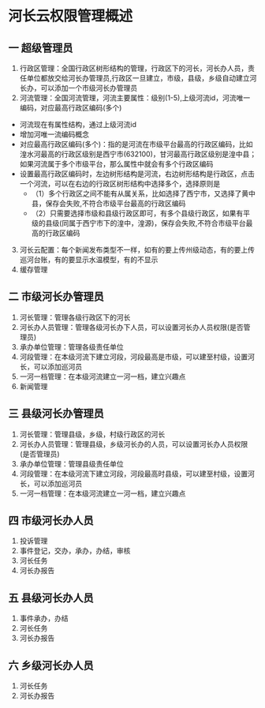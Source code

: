 # 河长云权限管理概述

## 一 超级管理员
1. 行政区管理：全国行政区树形结构的管理，行政区下的河长，河长办人员，责任单位都放交给河长办管理员,行政区一旦建立，市级，县级，乡级自动建立河长办，可以添加一个市级河长办管理员
2. 河流管理：全国河流管理，河流主要属性：级别(1-5),上级河流id，河流唯一编码，对应最高行政区编码(多个)
  * 河流现在有属性结构，通过上级河流id
  * 增加河唯一流编码概念
  * 对应最高行政区编码(多个)：指的是河流在市级平台最高的行政区编码，比如湟水河最高的行政区级别是西宁市(632100)，甘河最高行政区级别是湟中县；如果河流属于多个市级平台，那么属性中就会有多个行政区编码
  * 设置最高行政区编码时，左边树形结构是河流，右边树形结构是行政区，点击一个河流，可以在右边的行政区树形结构中选择多个，选择原则是
    * （1）多个行政区之间不能有从属关系，比如选择了西宁市，又选择了黄中县，保存会失败,不符合市级平台最高的行政区编码
    * （2）只需要选择市级和县级行政区即可，有多个县级行政区，如果有平级的县级(同属于西宁市下的湟中，湟源)，保存会失败,不符合市级平台最高的行政区编码
3. 河长云配置：每个新闻发布类型不一样，如有的要上传州级动态，有的要上传巡河台账，有的要显示水温模型，有的不显示
4. 缓存管理

## 二 市级河长办管理员
1. 河长管理：管理各级行政区下的河长
2. 河长办人员管理：管理各级河长办下人员，可以设置河长办人员权限(是否管理员)
3. 承办单位管理：管理各级责任单位    
4. 河段管理：在本级河流下建立河段，河段最高是市级，可以建至村级，设置河长，可以添加巡河员
5. 一河一档管理：在本级河流建立一河一档，建立兴趣点
6. 新闻管理

## 三 县级河长办管理员
1. 河长管理：管理县级，乡级，村级行政区的河长
2. 河长办人员管理：管理县级，乡级河长办的人员，可以设置河长办人员权限(是否管理员)
3. 承办单位管理：管理县级责任单位    
4. 河段管理：在本级河流下建立河段，河段最高时县级，可以建至村级，设置河长，可以添加巡河员
5. 一河一档管理：在本级河流建立一河一档，建立兴趣点

## 四 市级河长办人员
1. 投诉管理
2. 事件登记，交办，承办，办结，审核
3. 河长任务
4. 河长办报告

## 五 县级河长办人员
1. 事件承办，办结
2. 河长任务
3. 河长办报告

## 六 乡级河长办人员
1. 河长任务
2. 河长办报告
